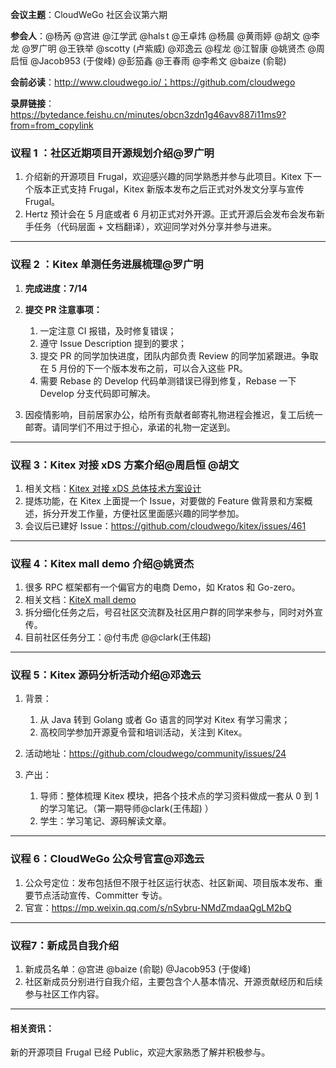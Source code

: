 **会议主题**：CloudWeGo 社区会议第六期

**参会人**：@杨芮  @宫进 @江学武 @hals t @王卓炜 @杨晨 @黄雨婷  @胡文  @李龙 @罗广明  @王铁举  @scotty (卢紫威) @邓逸云 @程龙 @江智康 @姚贤杰 @周启恒 @Jacob953 (于俊峰) @彭笳鑫 @王春雨 @李希文 @baize (俞聪)

**会前必读**：http://www.cloudwego.io/；https://github.com/cloudwego

**录屏链接**：https://bytedance.feishu.cn/minutes/obcn3zdn1g46avv887i11ms9?from=from_copylink

### 议程 1 ：社区近期项目开源规划介绍@罗广明

1. 介绍新的开源项目 Frugal，欢迎感兴趣的同学熟悉并参与此项目。Kitex 下一个版本正式支持 Frugal，Kitex 新版本发布之后正式对外发文分享与宣传 Frugal。
2. Hertz 预计会在 5 月底或者 6 月初正式对外开源。正式开源后会发布会发布新手任务（代码层面 + 文档翻译），欢迎同学对外分享并参与进来。

---

### 议程 2 ：Kitex 单测任务进展梳理@罗广明

1. **完成进度：7/14**
2. **提交 ****PR**** 注意事项：**
   
   1. 一定注意 CI 报错，及时修复错误；
   2. 遵守 Issue Description 提到的要求；
   3. 提交 PR 的同学加快进度，团队内部负责 Review 的同学加紧跟进。争取在 5 月份的下一个版本发布之前，可以合入这些 PR。
   4. 需要 Rebase 的 Develop 代码单测错误已得到修复，Rebase 一下 Develop 分支代码即可解决。
3. 因疫情影响，目前居家办公，给所有贡献者邮寄礼物进程会推迟，复工后统一邮寄。请同学们不用过于担心，承诺的礼物一定送到。

---

### 议程 3：Kitex 对接 xDS 方案介绍@周启恒  @胡文

1. 相关文档：[Kitex 对接 xDS 总体技术方案设计](https://bytedance.feishu.cn/docx/doxcnQMRyKL6OcOg0lFR7W3PQIg?from=from_copylink)
2. 提炼功能，在 Kitex 上面提一个 Issue，对要做的 Feature 做背景和方案概述，拆分开发工作量，方便社区里面感兴趣的同学参加。
3. 会议后已建好 Issue：https://github.com/cloudwego/kitex/issues/461

---

### 议程 4：Kitex mall demo 介绍@姚贤杰

1. 很多 RPC 框架都有一个偏官方的电商 Demo，如 Kratos 和 Go-zero。
2. 相关文档：[KiteX mall demo](https://bytedance.feishu.cn/docx/doxcnH8H3YudKN2vxC3BDgoEb7c)
3. 拆分细化任务之后，号召社区交流群及社区用户群的同学来参与，同时对外宣传。
4. 目前社区任务分工：@付韦虎 @@clark(王伟超)

---

### 议程 5：Kitex 源码分析活动介绍@邓逸云

1. 背景：
   
   1. 从 Java 转到 Golang 或者 Go 语言的同学对 Kitex 有学习需求；
   2. 高校同学参加开源夏令营和培训活动，关注到 Kitex。
2. 活动地址：https://github.com/cloudwego/community/issues/24
3. 产出：
   
   1. 导师：整体梳理 Kitex 模块，把各个技术点的学习资料做成一套从 0 到 1 的学习笔记。（第一期导师@clark(王伟超) ）
   2. 学生：学习笔记、源码解读文章。

---

### 议程 6：CloudWeGo 公众号官宣@邓逸云

1. 公众号定位：发布包括但不限于社区运行状态、社区新闻、项目版本发布、重要节点活动宣传、Committer 专访。
2. 官宣：https://mp.weixin.qq.com/s/nSybru-NMdZmdaaQgLM2bQ

---

### 议程7：新成员自我介绍

1. 新成员名单：@宫进 @baize (俞聪) @Jacob953 (于俊峰)
2. 社区新成员分别进行自我介绍，主要包含个人基本情况、开源贡献经历和后续参与社区工作内容。

---

#### 相关资讯：

新的开源项目 Frugal 已经 Public，欢迎大家熟悉了解并积极参与。

